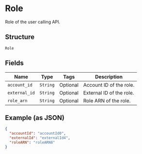 
# Role

Role of the user calling API.

## Structure

`Role`

## Fields

| Name | Type | Tags | Description |
|  --- | --- | --- | --- |
| `account_id` | `String` | Optional | Account ID of the role. |
| `external_id` | `String` | Optional | External ID of the role. |
| `role_arn` | `String` | Optional | Role ARN of the role. |

## Example (as JSON)

```json
{
  "accountId": "accountId0",
  "externalId": "externalId4",
  "roleARN": "roleARN8"
}
```

